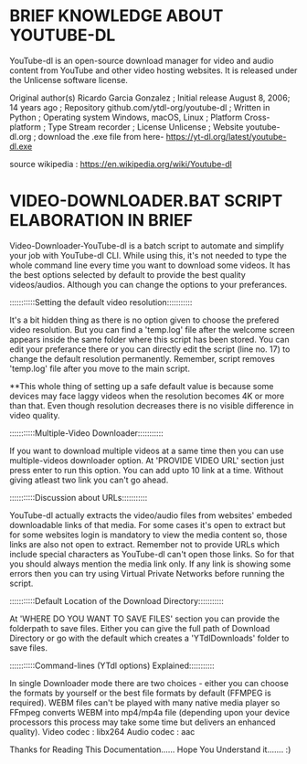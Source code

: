 BRIEF KNOWLEDGE ABOUT YOUTUBE-DL
==================================

YouTube-dl is an open-source download manager for video and audio content from YouTube and other video hosting websites. It is released under the Unlicense software license.

Original author(s)	Ricardo Garcia Gonzalez ;
Initial release	August 8, 2006; 14 years ago ;
Repository	github.com/ytdl-org/youtube-dl ;
Written in	Python ;
Operating system	Windows, macOS, Linux ;
Platform	Cross-platform ;
Type	Stream recorder ;
License	Unlicense ;
Website	youtube-dl.org ;
download the .exe file from here- https://yt-dl.org/latest/youtube-dl.exe

source wikipedia : https://en.wikipedia.org/wiki/Youtube-dl

VIDEO-DOWNLOADER.BAT SCRIPT ELABORATION IN BRIEF
=================================================

Video-Downloader-YouTube-dl is a batch script to automate and simplify your job with YouTube-dl CLI. While using this, it's not needed to type the whole command line every time you want to download some videos. It has the best options selected by default to provide the best quality videos/audios. Although you can change the options to your preferances.

:::::::::::Setting the default video resolution:::::::::::

It's a bit hidden thing as there is no option given to choose the prefered video resolution. But you can find a 'temp.log' file after the welcome screen appears inside the same folder where this script has been stored. You can edit your preferance there or you can directly edit the script (line no. 17) to change the default resolution permanently.
Remember, script removes 'temp.log' file after you move to the main script.

**This whole thing of setting up a safe default value is because some devices may face laggy videos when the resolution becomes 4K or more than that. Even though resolution decreases there is no visible difference in video quality.

:::::::::::Multiple-Video Downloader::::::::::: 

If you want to download multiple videos at a same time then you can use multiple-videos downloader option.
At 'PROVIDE VIDEO URL' section just press enter to run this option. You can add upto 10 link at a time. Without giving atleast two link you can't go ahead.

:::::::::::Discussion about URLs:::::::::::

YouTube-dl actually extracts the video/audio files from websites' embeded downloadable links of that media. For some cases it's open to extract but for some websites login is mandatory to view the media content so, those links are also not open to extract. 
Remember not to provide URLs which include special characters as YouTube-dl can't open those links. So for that you should always mention the media link only.
If any link is showing some errors then you can try using Virtual Private Networks before running the script.

:::::::::::Default Location of the Download Directory:::::::::::

At 'WHERE DO YOU WANT TO SAVE FILES' section you can provide the folderpath to save files.
Either you can give the full path of Download Directory or go with the default which creates a 'YTdlDownloads' folder to save files.

:::::::::::Command-lines (YTdl options) Explained:::::::::::

In single Downloader mode there are two choices - either you can choose the formats by yourself or the best file formats by default (FFMPEG is required).
WEBM files can't be played with many native media player so FFmpeg converts WEBM into mp4/mp4a file (depending upon your device processors this process may take some time but delivers an enhanced quality).
Video codec : libx264
Audio codec : aac

Thanks for Reading This Documentation...... Hope You Understand it....... :)     
